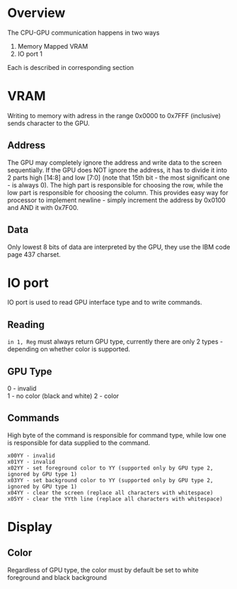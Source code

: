 # Overview

The CPU-GPU communication happens in two ways
1. Memory Mapped VRAM  
2. IO port 1   

Each is described in corresponding section


# VRAM

Writing to memory with adress in the range 0x0000 to 0x7FFF (inclusive) sends character to the GPU.

## Address

The GPU may completely ignore the address and write data to the screen sequentially. 
If the GPU does NOT ignore the address, it has to divide it into 2 parts high [14:8] and low [7:0] \(note that 15th bit - the most significant one - is always 0).
The high part is responsible for choosing the row, while the low part is responsible for choosing the column. 
This provides easy way for processor to implement newline - simply increment the address by 0x0100 and AND it with 0x7F00.

## Data

Only lowest 8 bits of data are interpreted by the GPU, they use the IBM code page 437 charset.  

# IO port

IO port is used to read GPU interface type and to write commands.

## Reading
`in 1, Reg` must always return GPU type, currently there are only 2 types - depending on whether color is supported.

## GPU Type
0 - invalid  
1 - no color (black and white)
2 - color 

## Commands

High byte of the command is responsible for command type, while low one is responsible for data supplied to the command.

```
x00YY - invalid
x01YY - invalid
x02YY - set foreground color to YY (supported only by GPU type 2, ignored by GPU type 1)
x03YY - set background color to YY (supported only by GPU type 2, ignored by GPU type 1)
x04YY - clear the screen (replace all characters with whitespace)
x05YY - clear the YYth line (replace all characters with whitespace)
```

# Display

## Color
Regardless of GPU type, the color must by default be set to white foreground and black background
